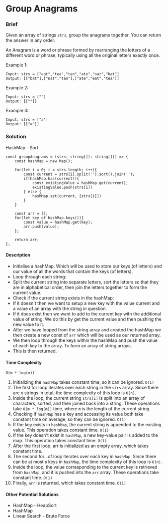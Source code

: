 # Group Anagrams

### Brief

Given an array of strings `strs`, group the anagrams together. You can return the answer in any order.

An Anagram is a word or phrase formed by rearranging the letters of a different word or phrase, typically using all the original letters exactly once.

Example 1:

```
Input: strs = ["eat","tea","tan","ate","nat","bat"]
Output: [["bat"],["nat","tan"],["ate","eat","tea"]]
```

Example 2:

```
Input: strs = [""]
Output: [[""]]
```

Example 3:

```
Input: strs = ["a"]
Output: [["a"]]
```

### Solution

HashMap - Sort

```
const groupAnagrams = (strs: string[]): string[][] => {
    const hashMap = new Map();

    for(let i = 0; i < strs.length; i++){
        const current = strs[i].split('').sort().join('');
        if(hashMap.has(current)){
            const existingValue = hashMap.get(current);
            existingValue.push(strs[i])
        } else {
            hashMap.set(current, [strs[i]])
        }
    }

    const arr = [];
    for(let key of hashMap.keys()){
        const value = hashMap.get(key);
        arr.push(value);
    };

    return arr;
};
```

#### Description
- Initialise a hashMap. Which will be used to store our keys (of letters) and our value of all the words that contain the keys (of letters).
- Loop through each string:
- Split the current string into separate letters, sort the letters so that they are in alphabetical order, then join the letters together to form the current value.
- Check if the current string exists in the hashMap:
- If it doesn't then we want to setup a new key with the value current and a value of an array with the string in question.
- If it does exist then we want to add to the current key with the additional value of string. We do this by get the current value and then pushing the new value to it.
- After we have looped from the string array and created the hashMap we then create a new const of `arr` which will be used as our returned array.
- We then loop through the keys within the hashMap and push the value of each key to the array. To form an array of string arrays.
- This is then returned.

#### Time Complexity

`O(m * log(m))`

1. Initializing the `hashMap` takes constant time, so it can be ignored. `O(1)`
2. The first for loop iterates over each string in the `strs` array. Since there are `n` strings in total, the time complexity of this loop is `O(n)`.
3. Inside the loop, the current string `strs[i]` is split into an array of characters, sorted, and then joined back into a string. These operations take `O(m * log(m))` time, where `m` is the length of the current string.
4. Checking if `hashMap` has a key and accessing its value both take constant time on average, so they can be ignored. `O(1)`
5. If the key exists in `hashMap`, the current string is appended to the existing value. This operation takes constant time. `O(1)`
6. If the key doesn't exist in `hashMap`, a new key-value pair is added to the map. This operation takes constant time. `O(1)`
7. After the first loop, arr is initialized as an empty array, which takes constant time.
8. The second for...of loop iterates over each key in `hashMap`. Since there can be at most `n` keys in `hashMap`, the time complexity of this loop is `O(n)`.
9. Inside the loop, the value corresponding to the current key is retrieved from `hashMap`, and it is pushed into the `arr` array. These operations take constant time. `O(1)`
10. Finally, `arr` is returned, which takes constant time. `O(1)`

#### Other Potential Solutions

- HashMap - HeapSort
- HashMap
- Linear Search - Brute Force
